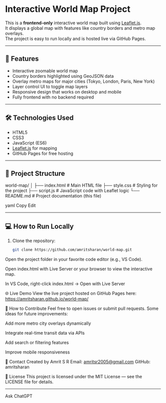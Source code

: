 # Interactive World Map Project

This is a **frontend-only** interactive world map built using [Leaflet.js](https://leafletjs.com/).  
It displays a global map with features like country borders and metro map overlays.  
The project is easy to run locally and is hosted live via GitHub Pages.

---

## 🚀 Features

- Interactive zoomable world map  
- Country borders highlighted using GeoJSON data  
- Overlay metro maps for major cities (Tokyo, London, Paris, New York)  
- Layer control UI to toggle map layers  
- Responsive design that works on desktop and mobile  
- Fully frontend with no backend required

---

## 🛠️ Technologies Used

- HTML5  
- CSS3  
- JavaScript (ES6)  
- [Leaflet.js](https://leafletjs.com/) for mapping  
- GitHub Pages for free hosting  

---

## 📂 Project Structure

world-map/
│
├── index.html # Main HTML file
├── style.css # Styling for the project
├── script.js # JavaScript code with Leaflet logic
└── README.md # Project documentation (this file)

yaml
Copy
Edit

---

## 💻 How to Run Locally

1. Clone the repository:
   ```bash
   git clone https://github.com/amritsharan/world-map.git
Open the project folder in your favorite code editor (e.g., VS Code).

Open index.html with Live Server or your browser to view the interactive map.

In VS Code, right-click index.html → Open with Live Server

🌐 Live Demo
View the live project hosted on GitHub Pages here:
https://amritsharan.github.io/world-map/

📖 How to Contribute
Feel free to open issues or submit pull requests. Some ideas for future improvements:

Add more metro city overlays dynamically

Integrate real-time transit data via APIs

Add search or filtering features

Improve mobile responsiveness

🤝 Contact
Created by Amrit S R
Email: amritsr2005@gmail.com
GitHub: amritsharan

📜 License
This project is licensed under the MIT License — see the LICENSE file for details.



---










Ask ChatGPT
